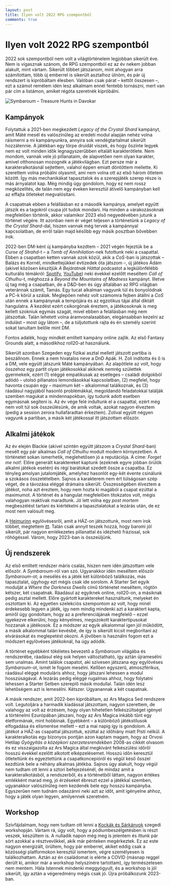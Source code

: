 ```yaml
---
layout: post
title: Ilyen volt 2022 RPG szempontból
comments: true
---
```


# Ilyen volt 2022 RPG szempontból

2022 sok szempontból nem volt a világtörténelem legjobban sikerült éve. Nem is 
vígasznak szánom, de RPG szempontból ez az év nekem jobban alakult, mint vártam. 
Sikerült többet játszanom, mint ahogyan arra számítottam, több új emberrel is 
sikerült asztalhoz ülnöm, és pár új rendszert is kipróbáltam élesben. Valóban 
csak párat – kettőt összesen –, ezt a számot remélem idén lesz alkalmam ennél 
fentebb tornászni, mert van pár cím a listámon, amiket régóta szeretnék 
kipróbálni.

![Symbaroum – Treasure Hunts in Davokar](/assets/sym-treasure-hunt.jpeg)


## Kampányok

Folytattuk a 2021-ben megkezdett _Legacy of the Crystal Shard_ kampányt, amit 
Máté mesél és valószínűleg az eredeti modul alapján nehéz volna ráismerni a mi 
kampányunkra, annyira sok vendégtartalmat sikerült hozzátennie. A játékban egy 
törpe druidát viszek, és hogy őszinte legyek nem ez volt minden idők 
legnagyszerűbben eltalált karakterötlete. Nem mondom, vannak vele jó 
pillanataim, de alapvetően nem olyan karakter, amivel otthonosan mozognék a 
játékvilágban. Ezt persze már a karakteralkotásnál sejtettem, valahol éppen 
emiatt döntöttem mellette. Ki szerettem volna próbálni olyasmit, ami nem volna 
ott az első három ötletem között. Így más mechanikákat tapasztalok és a 
szerepjáték szerep része is más árnyalatot kap. Még mindig úgy gondolom, hogy ez 
nem rossz megközelítés, de talán nem egy éveken keresztül átívelő kampányban 
kell az effajta ötleteket megvalósítani.

A csapatnak ebben a felállásban ez a második kampánya, amelyet együtt játszik és 
a tagokról csupa jót tudok mondani. Ha minden a várakozásoknak megfelelően 
történik, akkor valamikor 2023 első negyedévében jutunk a történet végére. Itt 
azonban nem ér véget teljesen a történetünk a _Legacy of the Crystal Shard_-dal, 
hiszen vannak még tervek a kampánnyal kapcsolatban, de erről talán majd később 
egy másik posztban bővebben írok.

2022-ben DM-ként új kampányba kezdtem – 2021 végén fejeztük be a 
_Curse of Strahd_-t – a _Tomb of Annihilation_-nek futottunk neki a 
csapattal. Ebben a csapatban ketten vannak azok közül, akik a _CoS_-ban is 
játszottak – Balázs és Kornél, mindkettejükkel évtizedek óta játszom –, új 
játékos Ádám (akivel közösen készítjük _A Bejáratnak Háttal_ podcastot a 
legkülönfélébb kulturális témákról: 
[Spotify](https://open.spotify.com/show/2R20s491Qp11pIBlC291UC?si=995ceb7cf2924934), 
[YouTube](https://www.youtube.com/@abejaratnakhattalpodcast9040)) neki évekkel 
ezelőtt meséltem _Call of Cthulhu_-t, méghozzá a 
_Beyond the Mountains of Madness_ kampányt. Illetve új tag még a csapatban, de a 
D&D-ben és úgy általában az RPG világban veteránnak számít, Tamás. Egy tucat 
alkalman vagyunk túl és bonyolódnak a PC-k körül a szálak. Meglepően nehéz volt 
számomra fejben átállni a _CoS_ után ennek a kampánynak a tempójára és az 
egzotikus tájai által diktált hangulatra. A kezdést ezért csikorgónak éreztem, a 
játékosoknak is meg kellett szokniuk egymás szagát, mivel ebben a felállásban 
még nem játszottak. Talán lehetett volna áramvonalasabban, elegánsabban kezelni 
az indulást – most úgy látom –, de a túljutottunk rajta és én személy szerint 
sokat tanultam belőle mint DM. 

Fontos adalék, hogy mindkét említett kampány online zajlik. Az első Fantasy 
Grounds alatt, a másodikhoz roll20-at használunk.

Sikerült azonban Szegeden egy fizikai asztal mellett játszott partiba is 
beszállnom. Ennek a nem hivatalos neve a DnD Apák. H. Zoli indította és ő is a 
DM, vele együtt játszunk Máté kampányában. Az alapötlete az volt, hogy összehoz 
egy partit olyan játékosokkal akiknek nemrég születtek gyermekeik, ezért (1) 
eléggé empatikusak az esetleges – családi dolgokból adódó – utolsó pillanatos 
lemondásokkal kapcsolatban, (2) megfelel, hogy havonta csupán egy – maximum két 
– alkalommal találkoznak, és (3) ráadásul nagyjából hasonló problémákkal, 
megoldandó feladatokkal találják szemben magukat a mindennapokban, így tudunk 
adott esetben egymásnak segíteni is. Az év vége felé indultunk el a csapattal, 
ezért még nem volt túl sok összeülésünk, de amik voltak, azokat nagyon élveztem 
(pedig a session zerora hullafáradtan érkeztem). Zolival együtt négyen vagyunk a 
partiban, a másik két játékossal itt játszottam először.


## Alkalmi játékok

Az év elején Blackie (akivel szintén együtt játszom a _Crystal Shard_-ban) 
mesélt egy pár alkalmas _Call of Cthulhu_ modult modern környezetben. A 
történetet sokan ismerhetik, meglehetősen jó a reputációja. A címe: 
_Forget me not!_. Előre generált karaktereket kaptunk (ezeknek egyre jobban 
örülök alkalmi játékok esetén) és régi barátokat szedett össze a csapatba. Ez 
tényleg amolyan jutalomjáték, amelyhez hasonlót egy-két évente csinálunk a 
szokásos összetételben. Sajnos a karakterem nem ért túlságosan szép véget, de a 
távozása eléggé drámaira sikerült. Összességében élveztem a játékot, noha azt 
éreztem, hogy nem hozta ki magából a csapat ezúttal a maximumot. A történet és a 
hangulat megfelelően titokzatos volt, mégis valahogyan reaktívak maradtunk. Jó 
lett volna egy _post mortem_ megbeszélést tartani és kiértékelni a 
tapasztalatokat a lezárás után, de ez most nem valósult meg.

A [Heimurinn](https://heimurinn.hu/) egylövésesről, amit a HÁZ-on játszottunk, 
most nem írok többet, megtettem 
[itt](https://szabosteve.github.io/2022/08/29/haz-2022.html). Talán csak annyit 
teszek hozzá, hogy baromi jól sikerült, pár nagyon emlékezetes pillanattal és 
idézhető frázissal, sok röhögéssel. Várom, hogy 2023-ban is összeüljünk.


## Új rendszerek

Az első említett rendszer máris csalás, hiszen nem idén játszottam vele először. 
A _Symbaroum_-ról van szó. Ugyanakkor idén meséltem először _Symbaroum_-ot; a 
mesélés és a játék két különböző találkozás, más tapasztalat, úgyhogy ezt mégis 
csak ide sorolom. A Starter Set egyik modulját a _Where the Darkness Dwells_ 
című történetet meséltem, rögtön kétszer, két csapatnak. Ráadásul az egyiknek 
online, roll20-on, a másiknak pedig asztal mellett. Előre gyártott karaktereket 
használtunk, melyeket én osztottam ki. Az egyetlen szelekciós szempontom az 
volt, hogy minél érdekesebb legyen a játék, így nem mindig mindenki azt a 
karaktert kapta, amiről úgy gondoltam, hogy az a preferenciájának megfelelő – 
ezzel igyekezve elkerülni, hogy kényelmes, megszokott karaktertípusokat hozzanak 
a játékosok. Ez a módszer az egyik alkalommal igen jól működött, a másik 
alkalommal talán kevésbé, de így is sikerült kicsit megborítani az elvárásokat 
és meglepetést okozni. A jövőben is használni fogom ezt a módszert egylövéses 
játékoknál, ha úgy adódik.

A történet egyébként tökéletes bevezető a _Symbaroum_ világába és rendszerébe, 
ráadásul elég sok helyen változtatható, így aztán újramesélni sem unalmas. 
Amint találok csapatot, aki szívesen játszana egy egylövéses _Symbaroum_-ot, 
ismét le fogom mesélni. Kellően egyszerű, atmoszférikus, ráadásul eléggé 
moduláris ahhoz, hogy játszani lehessen a modul hosszúságával. A lezárás pedig 
eléggé rugalmas ahhoz, hogy folytatni lehessen a Starter Setben szereplő másik 
modullal. Talán idén lesz lehetőségem azt is lemesélni. Kétszer. Ugyanannak a 
két csapatnak. 

A másik rendszer, amit 2022-ben kipróbáltam, az Ars Magica 5ed rendszere volt. 
Legutoljára a harmadik kiadással játszottam, nagyon szerettem, de valahogy az 
volt az érzésem, hogy olyan hihetetlen felkészültséget igényel a történelmi 
Ezurópában játszani, hogy az Ars Magica inkább tűnt egy életformának, mint 
hobbinak. Egyébként – a különböző játékstílusok elfogadása és elismerése mellett 
– ezt a mai napig így is gondolom. A játékot a HÁZ-as csapattal játszottuk, 
ezúttal az időhiány miatt Pisti nélkül. A karakteralkotás egy bizonyos pontján 
azon kaptam magam, hogy az Orvosi Hetilap 
_Gyógyítás a középkori szerzetesrendekben_ 2008-as cikkét olvasom és ez 
visszaigazolta az Ars Magica által megkívánt felkészülési időről hosszú évekkel 
ezelőtt alkotott elképzelésemet. Hosszú időn keresztül ötleteltünk és 
egyeztettünk a csapatkoncepióról és végül késő ősszel kezdtünk bele a néhány 
alkalmas játékba. Sajnos úgy alakult, hogy végül nem tudtam ott lenni a sztori 
befejezésénél, de mindaz amit a karakteralkotásból, a rendszerből, és a 
történetből láttam, nagyon értékes emlékként marad meg, jó érzéseket ébreszt 
ezzel a játékkal szemben, ugyanakkor valószínűleg nem kezdenék bele egy hosszú 
kampányba. Egyszerűen nem tudnám odaszánni neki azt az időt, amit igényelne 
ahhoz, hogy a játék olyan legyen, amilyennek szeretném. 


## Workshop

Szívfájdalmam, hogy nem tudtam ott lenni a 
[Kockák és Sárkányok](https://www.youtube.com/@KockakesSarkanyok) szegedi 
workshopján. Vártam rá, úgy volt, hogy a pódiumbeszélgetésben is részt 
veszek, készültem is. A nulladik napon még meg is jelentem és ittunk pár sört 
azokkal a résztvevőkkel, akik már pénteken megérkeztek. Ez az este nagyon 
energizált, örültem, hogy pár emberrel, akiket eddig csak a közösségi 
platformokon keresztül ismertem, végre személyesen is találkozhattam. Aztán az 
én családomat is elérte a COVID (másnap reggel derült ki, amikor már a workshop 
helyszínére tartottam), így természetesen nem mentem. Hála Istennek mindenki 
meggyógyult, és a workshop is jól sikerült, így aztán a végeredmény mégis csak 
jó. Újra próbálkozunk 2023-ban.